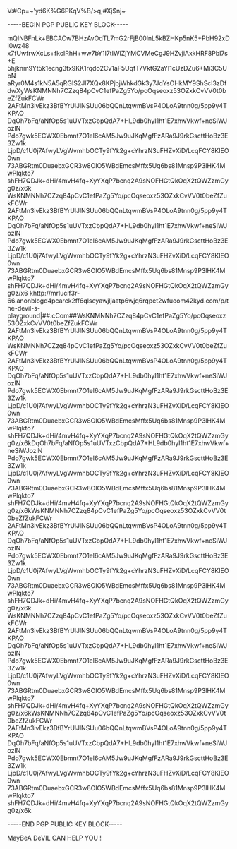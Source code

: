 V:#Cp=~'yd6K%G6PKqV%B/>q;#Xj$nj~

-----BEGIN PGP PUBLIC KEY BLOCK-----

mQINBFnLk+EBCACw7BHzAvOdTL7mG2rFjB00lnL5kBZHKp5nK5+PbH92xDi0wz48 x7fUwfrwXcLs+fkcIRhH+ww7bY1l7tIWlZjYMCVMeCgJ9HZvjiAxkHRF8PbI7s+E 5hjknm9Yt5k1ecng3tx9KK1rqdo2Cv1aF5UqfT7VktG2aYI1cUzDZu6+Mi3C5UbN aRyr0M4s1kN5A5qRGIS2Jl7XQx8KPjbjWhkdGk3y7JdYsOHkMY9ShScl3zDfdwXyWsKNMNNh7CZzq84pCvC1efPaZg5Yo/pcOqseoxz53OZxkCvVV0t0beZfZukFCWr 2AFtMn3ivEkz3BfBYrUlJlNSUu06bQQnLtqwmBVsP4OLoA9tnn0g/5pp9y4TKPAO DqOh7bFq/aNfOp5s1uUVTxzCbpQdA7+HL9db0hyI1ht1E7xhwVkwf+neSiWJozlN Pdo7gwk5ECWX0Ebmnt7O1el6cAM5Jw9uJKqMgfFzARa9J9rkGscttHoBz3E3Zw1k LjpD/c1U0j7AfwyLVgWvmhbOCTy9fYk2g+cYhrzN3uFHZvXiD/LcqFCY8KIEO0wn 73ABGRtm0DuaebxGCR3w8OlO5WBdEmcsMffx5Uq6bs81Mnsp9P3lHK4MwPlqkto7 shFH7QDJk+dHi/4mvH4fq+XyYXqP7bcnq2A9sNOFHGtQkOqX2tQWZzmGyg0z/x6k
WsKNMNNh7CZzq84pCvC1efPaZg5Yo/pcOqseoxz53OZxkCvVV0t0beZfZukFCWr 2AFtMn3ivEkz3BfBYrUlJlNSUu06bQQnLtqwmBVsP4OLoA9tnn0g/5pp9y4TKPAO DqOh7bFq/aNfOp5s1uUVTxzCbpQdA7+HL9db0hyI1ht1E7xhwVkwf+neSiWJozlN Pdo7gwk5ECWX0Ebmnt7O1el6cAM5Jw9uJKqMgfFzARa9J9rkGscttHoBz3E3Zw1k LjpD/c1U0j7AfwyLVgWvmhbOCTy9fYk2g+cYhrzN3uFHZvXiD/LcqFCY8KIEO0wn 73ABGRtm0DuaebxGCR3w8OlO5WBdEmcsMffx5Uq6bs81Mnsp9P3lHK4MwPlqkto7 shFH7QDJk+dHi/4mvH4fq+XyYXqP7bcnq2A9sNOFHGtQkOqX2tQWZzmGyg0z/x6
khttp://mrlucif3r-66.anonblogd4pcarck2ff6qlseyawjljaatp6wjq6rqpet2wfuoom42kyd.com/p/the-devil-s-playground|##.cCom##WsKNMNNh7CZzq84pCvC1efPaZg5Yo/pcOqseoxz53OZxkCvVV0t0beZfZukFCWr 2AFtMn3ivEkz3BfBYrUlJlNSUu06bQQnLtqwmBVsP4OLoA9tnn0g/5pp9y4TKPAO WsKNMNNh7CZzq84pCvC1efPaZg5Yo/pcOqseoxz53OZxkCvVV0t0beZfZukFCWr 2AFtMn3ivEkz3BfBYrUlJlNSUu06bQQnLtqwmBVsP4OLoA9tnn0g/5pp9y4TKPAO DqOh7bFq/aNfOp5s1uUVTxzCbpQdA7+HL9db0hyI1ht1E7xhwVkwf+neSiWJozlN Pdo7gwk5ECWX0Ebmnt7O1el6cAM5Jw9uJKqMgfFzARa9J9rkGscttHoBz3E3Zw1k LjpD/c1U0j7AfwyLVgWvmhbOCTy9fYk2g+cYhrzN3uFHZvXiD/LcqFCY8KIEO0wn 73ABGRtm0DuaebxGCR3w8OlO5WBdEmcsMffx5Uq6bs81Mnsp9P3lHK4MwPlqkto7 shFH7QDJk+dHi/4mvH4fq+XyYXqP7bcnq2A9sNOFHGtQkOqX2tQWZzmGyg0z/x6kDqOh7bFq/aNfOp5s1uUVTxzCbpQdA7+HL9db0hyI1ht1E7xhwVkwf+neSiWJozlN Pdo7gwk5ECWX0Ebmnt7O1el6cAM5Jw9uJKqMgfFzARa9J9rkGscttHoBz3E3Zw1k LjpD/c1U0j7AfwyLVgWvmhbOCTy9fYk2g+cYhrzN3uFHZvXiD/LcqFCY8KIEO0wn 73ABGRtm0DuaebxGCR3w8OlO5WBdEmcsMffx5Uq6bs81Mnsp9P3lHK4MwPlqkto7 shFH7QDJk+dHi/4mvH4fq+XyYXqP7bcnq2A9sNOFHGtQkOqX2tQWZzmGyg0z/x6kWsKNMNNh7CZzq84pCvC1efPaZg5Yo/pcOqseoxz53OZxkCvVV0t0beZfZukFCWr 2AFtMn3ivEkz3BfBYrUlJlNSUu06bQQnLtqwmBVsP4OLoA9tnn0g/5pp9y4TKPAO DqOh7bFq/aNfOp5s1uUVTxzCbpQdA7+HL9db0hyI1ht1E7xhwVkwf+neSiWJozlN Pdo7gwk5ECWX0Ebmnt7O1el6cAM5Jw9uJKqMgfFzARa9J9rkGscttHoBz3E3Zw1k LjpD/c1U0j7AfwyLVgWvmhbOCTy9fYk2g+cYhrzN3uFHZvXiD/LcqFCY8KIEO0wn 73ABGRtm0DuaebxGCR3w8OlO5WBdEmcsMffx5Uq6bs81Mnsp9P3lHK4MwPlqkto7 shFH7QDJk+dHi/4mvH4fq+XyYXqP7bcnq2A9sNOFHGtQkOqX2tQWZzmGyg0z/x6k
WsKNMNNh7CZzq84pCvC1efPaZg5Yo/pcOqseoxz53OZxkCvVV0t0beZfZukFCWr 2AFtMn3ivEkz3BfBYrUlJlNSUu06bQQnLtqwmBVsP4OLoA9tnn0g/5pp9y4TKPAO DqOh7bFq/aNfOp5s1uUVTxzCbpQdA7+HL9db0hyI1ht1E7xhwVkwf+neSiWJozlN Pdo7gwk5ECWX0Ebmnt7O1el6cAM5Jw9uJKqMgfFzARa9J9rkGscttHoBz3E3Zw1k LjpD/c1U0j7AfwyLVgWvmhbOCTy9fYk2g+cYhrzN3uFHZvXiD/LcqFCY8KIEO0wn 73ABGRtm0DuaebxGCR3w8OlO5WBdEmcsMffx5Uq6bs81Mnsp9P3lHK4MwPlqkto7 shFH7QDJk+dHi/4mvH4fq+XyYXqP7bcnq2A9sNOFHGtQkOqX2tQWZzmGyg0z/x6kWsKNMNNh7CZzq84pCvC1efPaZg5Yo/pcOqseoxz53OZxkCvVV0t0beZfZukFCWr 2AFtMn3ivEkz3BfBYrUlJlNSUu06bQQnLtqwmBVsP4OLoA9tnn0g/5pp9y4TKPAO DqOh7bFq/aNfOp5s1uUVTxzCbpQdA7+HL9db0hyI1ht1E7xhwVkwf+neSiWJozlN Pdo7gwk5ECWX0Ebmnt7O1el6cAM5Jw9uJKqMgfFzARa9J9rkGscttHoBz3E3Zw1k LjpD/c1U0j7AfwyLVgWvmhbOCTy9fYk2g+cYhrzN3uFHZvXiD/LcqFCY8KIEO0wn 73ABGRtm0DuaebxGCR3w8OlO5WBdEmcsMffx5Uq6bs81Mnsp9P3lHK4MwPlqkto7 shFH7QDJk+dHi/4mvH4fq+XyYXqP7bcnq2A9sNOFHGtQkOqX2tQWZzmGyg0z/x6k

-----END PGP PUBLIC KEY BLOCK-----


MayBeA DeVIL CAN HELP YOU !
